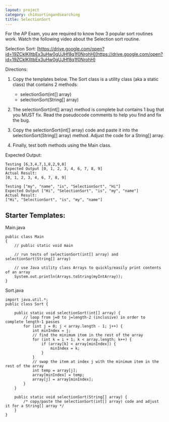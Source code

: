 ```yaml
---
layout: project
category: ch14sortingandsearching
title: SelectionSort
---
```


For the AP Exam, you are required to know how 3 popular sort routines work. Watch the following video about the Selection sort routine.

Selection Sort: [https://drive.google.com/open?id=19ZCklKIltbEx3uHw0gUJHf8q1f0NrohH](https://drive.google.com/open?id=19ZCklKIltbEx3uHw0gUJHf8q1f0NrohH)

Directions:

1. Copy the templates below. The Sort class is a utility class (aka a static class) that contains 2 methods:
   - selectionSort(int[] array)
   - selectionSort(String[] array)

1. The selectionSort(int[] array) method is complete but contains 1 bug that you MUST fix. Read the pseudocode comments to help you find and fix the bug.
1. Copy the selectionSort(int[] array) code and paste it into the selectionSort(String[] array) method. Adjust the code for a String[] array.
1. Finally, test both methods using the Main class.

Expected Output:
```
Testing [6,3,4,7,1,8,2,9,0]
Expected Output [0, 1, 2, 3, 4, 6, 7, 8, 9]
Actual Result:
[0, 1, 2, 3, 4, 6, 7, 8, 9]

Testing ["my", "name", "is", "SelectionSort", "Hi"]
Expected Output ["Hi", "SelectionSort", "is", "my", "name"]
Actual Result:
["Hi", "SelectionSort", "is", "my", "name"]
```


## Starter Templates:

Main.java
```
public class Main
{
    // public static void main

    // run tests of selectionSort(int[] array) and selectionSort(String[] array)

    // use Java utility class Arrays to quickly/easily print contents of an array
    System.out.println(Arrays.toString(myIntArray));
}
```

Sort.java
```
import java.util.*;
public class Sort {

    public static void selectionSort(int[] array) {
        // loop from j=0 to j=length-2 (inclusive) in order to complete length-1 passes
        for (int j = 0; j < array.length - 1; j++) {
            int minIndex = j;
            // find the minimum item in the rest of the array
            for (int k = i + 1; k < array.length; k++) {
                if (array[k] < array[minIndex]) {
                    minIndex = k;
                }
            }
            // swap the item at index j with the minimum item in the rest of the array
            int temp = array[j];
            array[minIndex] = temp;
            array[j] = array[minIndex];
        }
    }

    public static void selectionSort(String[] array) {
        /* copy/paste the selectionSort(int[] array) code and adjust it for a String[] array */
    }
}
```

